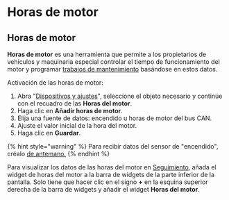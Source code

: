 # Horas de motor

## Horas de motor

**Horas de motor** es una herramienta que permite a los propietarios de vehículos y maquinaria especial controlar el tiempo de funcionamiento del motor y programar [trabajos de mantenimiento](../../../gestin-de-flotas/mantenimiento.md) basándose en estos datos.

Activación de las horas de motor:

1. Abra "[Dispositivos y ajustes](../../)", seleccione el objeto necesario y continúe con el recuadro de las **Horas del motor**.
2. Haga clic en **Añadir horas de motor**.
3. Elija una fuente de datos: encendido u horas de motor del bus CAN.
4. Ajuste el valor inicial de la hora del motor.
5. Haga clic en **Guardar**.

{% hint style="warning" %}
Para recibir datos del sensor de "encendido", créalo [de antemano.](./)
{% endhint %}

Para visualizar los datos de las horas del motor en [Seguimiento](../../../seguimiento/),  añada el widget de horas del motor a la barra de widgets de la parte inferior de la pantalla. Solo tiene que hacer clic en el signo **+** en la esquina superior derecha de la barra de widgets y añadir el widget **Horas del motor**.
